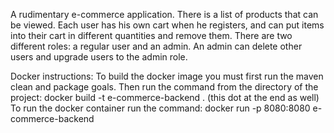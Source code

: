 A rudimentary e-commerce application. There is a list of products that can be viewed. Each user has his own cart when he registers, and can put items into their cart in different quantities and remove them. 
There are two different roles: a regular user and an admin. An admin can delete other users and upgrade users to the admin role. 

Docker instructions:
To build the docker image you must first run the maven clean and package goals. Then run the command from the directory of the project: docker build -t e-commerce-backend . (this dot at the end as well)
To run the docker container run the command: docker run -p 8080:8080 e-commerce-backend
